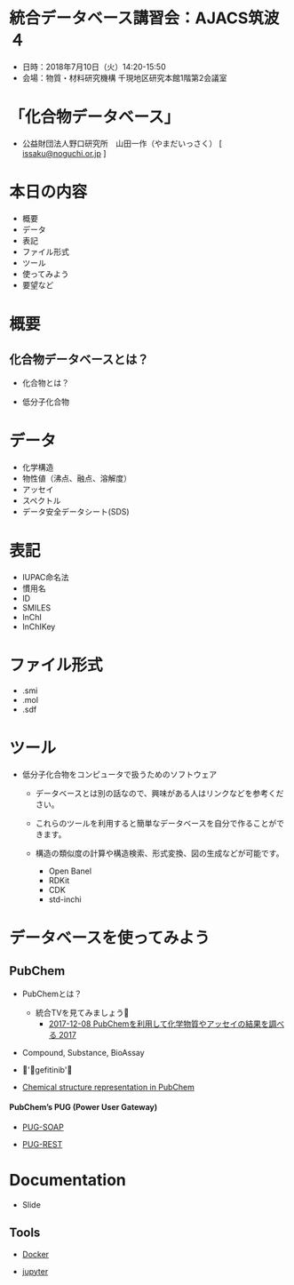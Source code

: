 # 統合データベース講習会：AJACS筑波４
* 日時：2018年7月10日（火）14:20-15:50
* 会場：物質・材料研究機構 千現地区研究本館1階第2会議室
# 「化合物データベース」

* 公益財団法人野口研究所　山田一作（やまだいっさく） [ issaku@noguchi.or.jp ]

# 本日の内容

* 概要
* データ
* 表記
* ファイル形式
* ツール
* 使ってみよう
* 要望など

# 概要

## 化合物データベースとは？

* 化合物とは？

* 低分子化合物

# データ

* 化学構造
* 物性値（沸点、融点、溶解度）
* アッセイ
* スペクトル
* データ安全データシート(SDS)

# 表記

* IUPAC命名法
* 慣用名
* ID
* SMILES
* InChI
* InChIKey


# ファイル形式

* .smi
* .mol
* .sdf



# ツール

* 低分子化合物をコンピュータで扱うためのソフトウェア

    * データベースとは別の話なので、興味がある人はリンクなどを参考ください。
    * これらのツールを利用すると簡単なデータベースを自分で作ることができます。
    * 構造の類似度の計算や構造検索、形式変換、図の生成などが可能です。

        * Open Banel
        * RDKit
        * CDK
        * std-inchi


# データベースを使ってみよう

## PubChem
* PubChemとは？
    * 統合TVを見てみましょう
        * [2017-12-08 PubChemを利用して化学物質やアッセイの結果を調べる 2017]( http://togotv.dbcls.jp/20171208.html)

* Compound, Substance, BioAssay

* 'gefitinib'

* [Chemical structure representation in PubChem](https://www.slideshare.net/NextMoveSoftware/chemical-structure-representation-in-pubchem?from_action=save)

#### PubChem’s PUG (Power User Gateway)

* [PUG-SOAP](https://pubchemdocs.ncbi.nlm.nih.gov/pug-soap)

* [PUG-REST](https://pubchemdocs.ncbi.nlm.nih.gov/pug-rest)


# Documentation

* Slide

## Tools

* [Docker](https://www.docker.com/)

* [jupyter](http://jupyter.org/)



